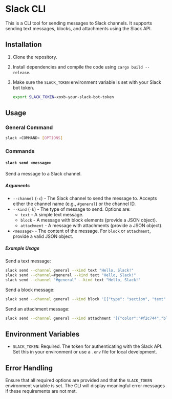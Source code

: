 # Slack CLI

This is a CLI tool for sending messages to Slack channels. It supports sending text messages, blocks, and attachments using the Slack API.

## Installation

1. Clone the repository.
2. Install dependencies and compile the code using `cargo build --release`.
3. Make sure the `SLACK_TOKEN` environment variable is set with your Slack bot token.
   
   ```bash
   export SLACK_TOKEN=xoxb-your-slack-bot-token
   ```

## Usage

### General Command

```bash
slack <COMMAND> [OPTIONS]
```

### Commands

#### `slack send <message>`
Send a message to a Slack channel.

##### Arguments

- `--channel` (`-c`) - The Slack channel to send the message to. Accepts either the channel name (e.g., `#general`) or the channel ID.
- `--kind` (`-k`) - The type of message to send. Options are:
  - `text` - A simple text message.
  - `block` - A message with block elements (provide a JSON object).
  - `attachment` - A message with attachments (provide a JSON object).
- `<message>` - The content of the message. For `block` or `attachment`, provide a valid JSON object.

##### Example Usage

Send a text message:

```bash
slack send --channel general --kind text "Hello, Slack!"
slack send --channel=#general --kind text "Hello, Slack!"
slack send --channel "#general" --kind text "Hello, Slack!"
```

Send a block message:

```bash
slack send --channel general --kind block '[{"type": "section", "text": {"type": "mrkdwn", "text": "*Hello, Slack!*"}}]'
```

Send an attachment message:

```bash
slack send --channel general --kind attachment '[{"color":"#f2c744","blocks":[{"type":"section","text":{"type":"mrkdwn","text":"*Hello, Slack!*"}}]}]'
```

## Environment Variables

- `SLACK_TOKEN`: Required. The token for authenticating with the Slack API. Set this in your environment or use a `.env` file for local development.

## Error Handling

Ensure that all required options are provided and that the `SLACK_TOKEN` environment variable is set. The CLI will display meaningful error messages if these requirements are not met.

